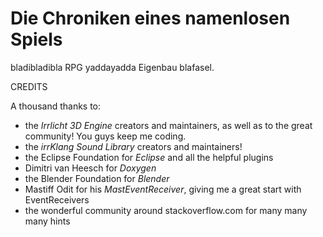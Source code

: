 Die Chroniken eines namenlosen Spiels
=====================================

bladibladibla RPG yaddayadda Eigenbau blafasel.


CREDITS

A thousand thanks to:
- the *Irrlicht 3D Engine* creators and maintainers, as well as to the great community! You guys keep me coding.
- the *irrKlang Sound Library* creators and maintainers!
- the Eclipse Foundation for *Eclipse* and all the helpful plugins
- Dimitri van Heesch for *Doxygen*
- the Blender Foundation for *Blender*
- Mastiff Odit for his *MastEventReceiver*, giving me a great start with EventReceivers
- the wonderful community around stackoverflow.com for many many many hints
